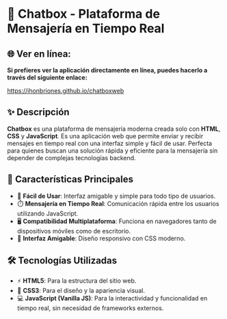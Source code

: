 # 💬 Chatbox - Plataforma de Mensajería en Tiempo Real

## 🌐 Ver en línea:

 **Si prefieres ver la aplicación directamente en línea, puedes hacerlo a través del siguiente enlace:**

https://jhonbriones.github.io/chatboxweb

## ✨ Descripción

**Chatbox** es una plataforma de mensajería moderna creada solo con **HTML**, **CSS** y **JavaScript**. Es una aplicación web que permite enviar y recibir mensajes en tiempo real con una interfaz simple y fácil de usar. Perfecta para quienes buscan una solución rápida y eficiente para la mensajería sin depender de complejas tecnologías backend.

## 🚀 Características Principales

- 🎯 **Fácil de Usar**: Interfaz amigable y simple para todo tipo de usuarios.
- ⏱️ **Mensajería en Tiempo Real**: Comunicación rápida entre los usuarios utilizando JavaScript.
- 🖥️ **Compatibilidad Multiplataforma**: Funciona en navegadores tanto de dispositivos móviles como de escritorio.
- 🎨 **Interfaz Amigable**: Diseño responsivo con CSS moderno.

## 🛠️ Tecnologías Utilizadas

- ⚡ **HTML5**: Para la estructura del sitio web.
- 🎨 **CSS3**: Para el diseño y la apariencia visual.
- 💻 **JavaScript (Vanilla JS)**: Para la interactividad y funcionalidad en tiempo real, sin necesidad de frameworks externos.